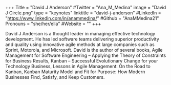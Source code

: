 +++
Title = "David J Anderson"
#Twitter = "Ana_M_Medina"
image = "David J Circle.png"
type = "keynotes"
linktitle = "david-j-anderson"
#LinkedIn = "https://www.linkedin.com/in/anammedina/"
#Github = "AnaMMedina21"
Pronouns  = "she/her/ella"
#Website = ""
+++

David J Anderson is a thought leader in managing effective technology development. He has led software teams delivering superior productivity and quality using innovative agile methods at large companies such as Sprint, Motorola, and Microsoft. David is the author of several books, Agile Management for Software Engineering – Applying the Theory of Constraints for Business Results, Kanban – Successful Evolutionary Change for your Technology Business, Lessons in Agile Management: On the Road to Kanban, Kanban Maturity Model and Fit for Purpose: How Modern Businesses Find, Satisfy, and Keep Customers.



